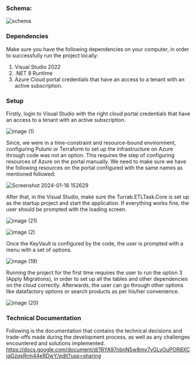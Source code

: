 ### Schema:

![schema](https://github.com/TurrabH/AzureETLTask/assets/151545901/93309614-693c-45e1-987a-737b0a145614)

### Dependencies
Make sure you have the following dependencies on your computer, in order to successfully run the project locally:
1. Visual Studio 2022
1. .NET 8 Runtime
1. Azure Cloud portal credentials that have an access to a tenant with an active subscription.

### Setup
Firstly, login to Visual Studio with the right cloud portal credentials that have an access to a tenant with an active subscription.

![image (1)](https://github.com/TurrabH/AzureETLTask/assets/151545901/444c61ac-7612-4561-83a0-9b71315a224f)

Since, we were in a time-constraint and resource-bound environment, configuring Pulumi or Terraform to set up the infrastructure on Azure through code was not an option. This requires the step of configuring resources of Azure on the portal manually.
We need to make sure we have the following resources on the portal configured with the same names as mentioned followed:

![Screenshot 2024-01-18 152629](https://github.com/TurrabH/AzureETLTask/assets/151545901/431df30a-e5a1-4807-9ae5-81367bbee855)

After that, in the Visual Studio, make sure the Turrab.ETLTask.Core is set up as the startup project and start the application. If everything works fine, the user should be prompted with the loading screen.

![image (21)](https://github.com/TurrabH/AzureETLTask/assets/151545901/cfa46520-f983-420b-a290-0410987f2559)


![image (2)](https://github.com/TurrabH/AzureETLTask/assets/151545901/e565adc3-cd26-4955-881b-10b8268d0163)

Once the KeyVault is configured by the code, the user is prompted with a menu with a set of options.

![image (19)](https://github.com/TurrabH/AzureETLTask/assets/151545901/ebcb50b8-d020-4db8-a8ff-6b9d90fcec7e)

Running the project for the first time requires the user to run the option 3 (Apply Migrations), in order to set up all the tables and other dependencies on the cloud correctly.
Afterwards, the user can go through other options like datafactory options or search products as per his/her convenience.

![image (20)](https://github.com/TurrabH/AzureETLTask/assets/151545901/70586c30-44e3-4c20-b275-a4b278b8723f)


### Technical Documentation
Following is the documentation that contains the technical decisions and trade-offs made during the development process, as well as any challenges encountered and solutions implemented.
https://docs.google.com/document/d/1RYA97nbnN5w8mv7vGLvOuPOR8XCjqGzqsRrm44eRDwY/edit?usp=sharing



